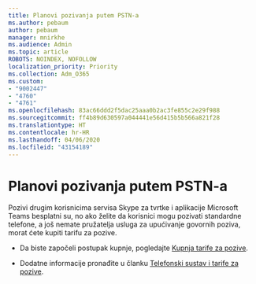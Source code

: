 ```yaml
---
title: Planovi pozivanja putem PSTN-a
ms.author: pebaum
author: pebaum
manager: mnirkhe
ms.audience: Admin
ms.topic: article
ROBOTS: NOINDEX, NOFOLLOW
localization_priority: Priority
ms.collection: Adm_O365
ms.custom:
- "9002447"
- "4760"
- "4761"
ms.openlocfilehash: 83ac66ddd2f5dac25aaa0b2ac3fe855c2e29f988
ms.sourcegitcommit: ff4b89d630597a044441e56d415b5b566a821f28
ms.translationtype: HT
ms.contentlocale: hr-HR
ms.lasthandoff: 04/06/2020
ms.locfileid: "43154189"
---
```

# <a name="pstn-calling-plans"></a>Planovi pozivanja putem PSTN-a

Pozivi drugim korisnicima servisa Skype za tvrtke i aplikacije Microsoft Teams besplatni su, no ako želite da korisnici mogu pozivati standardne telefone, a još nemate pružatelja usluga za upućivanje govornih poziva, morat ćete kupiti tarifu za pozive. 

- Da biste započeli postupak kupnje, pogledajte [Kupnja tarife za pozive](https://docs.microsoft.com/MicrosoftTeams/calling-plans-for-office-365). 

- Dodatne informacije pronađite u članku [Telefonski sustav i tarife za pozive](https://docs.microsoft.com/MicrosoftTeams/calling-plan-landing-page). 
